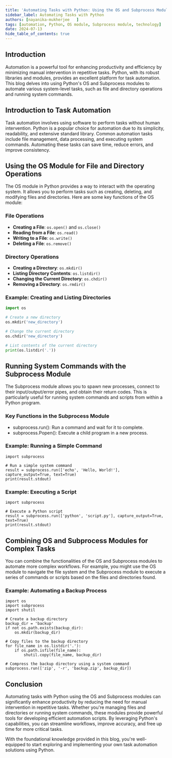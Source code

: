 ```yaml
---
title: 'Automating Tasks with Python: Using the OS and Subprocess Modules'
sidebar_label: Automating Tasks with Python
authors: [nayanika-mukherjee   ]
tags: [automation, Python, OS module, Subprocess module, technology]
date: 2024-07-13
hide_table_of_contents: true
---
```


## Introduction

Automation is a powerful tool for enhancing productivity and efficiency by minimizing manual intervention in repetitive tasks. Python, with its robust libraries and modules, provides an excellent platform for task automation. This blog delves into using Python's OS and Subprocess modules to automate various system-level tasks, such as file and directory operations and running system commands.

## Introduction to Task Automation

Task automation involves using software to perform tasks without human intervention. Python is a popular choice for automation due to its simplicity, readability, and extensive standard library. Common automation tasks include file management, data processing, and executing system commands. Automating these tasks can save time, reduce errors, and improve consistency.

## Using the OS Module for File and Directory Operations

The OS module in Python provides a way to interact with the operating system. It allows you to perform tasks such as creating, deleting, and modifying files and directories. Here are some key functions of the OS module:

### File Operations

- **Creating a File**: `os.open()` and `os.close()`
- **Reading from a File**: `os.read()`
- **Writing to a File**: `os.write()`
- **Deleting a File**: `os.remove()`

### Directory Operations

- **Creating a Directory**: `os.mkdir()`
- **Listing Directory Contents**: `os.listdir()`
- **Changing the Current Directory**: `os.chdir()`
- **Removing a Directory**: `os.rmdir()`

### Example: Creating and Listing Directories

```python
import os

# Create a new directory
os.mkdir('new_directory')

# Change the current directory
os.chdir('new_directory')

# List contents of the current directory
print(os.listdir('.'))
```

## Running System Commands with the Subprocess Module
The Subprocess module allows you to spawn new processes, connect to their input/output/error pipes, and obtain their return codes. This is particularly useful for running system commands and scripts from within a Python program.

### Key Functions in the Subprocess Module
- subprocess.run(): Run a command and wait for it to complete.
- subprocess.Popen(): Execute a child program in a new process.

### Example: Running a Simple Command

```
import subprocess

# Run a simple system command
result = subprocess.run(['echo', 'Hello, World!'], capture_output=True, text=True)
print(result.stdout)
```
### Example: Executing a Script

```
import subprocess

# Execute a Python script
result = subprocess.run(['python', 'script.py'], capture_output=True, text=True)
print(result.stdout)
```
## Combining OS and Subprocess Modules for Complex Tasks
You can combine the functionalities of the OS and Subprocess modules to automate more complex workflows. For example, you might use the OS module to navigate the file system and the Subprocess module to execute a series of commands or scripts based on the files and directories found.

### Example: Automating a Backup Process

```
import os
import subprocess
import shutil

# Create a backup directory
backup_dir = 'backup'
if not os.path.exists(backup_dir):
    os.mkdir(backup_dir)

# Copy files to the backup directory
for file_name in os.listdir('.'):
    if os.path.isfile(file_name):
        shutil.copy(file_name, backup_dir)

# Compress the backup directory using a system command
subprocess.run(['zip', '-r', 'backup.zip', backup_dir])
```

## Conclusion

Automating tasks with Python using the OS and Subprocess modules can significantly enhance productivity by reducing the need for manual intervention in repetitive tasks. Whether you're managing files and directories or running system commands, these modules provide powerful tools for developing efficient automation scripts. By leveraging Python's capabilities, you can streamline workflows, improve accuracy, and free up time for more critical tasks.

With the foundational knowledge provided in this blog, you're well-equipped to start exploring and implementing your own task automation solutions using Python.